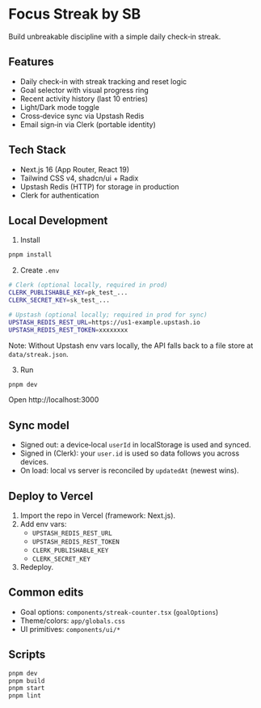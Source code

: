 # Focus Streak by SB

Build unbreakable discipline with a simple daily check‑in streak.

## Features

- Daily check‑in with streak tracking and reset logic
- Goal selector with visual progress ring
- Recent activity history (last 10 entries)
- Light/Dark mode toggle
- Cross‑device sync via Upstash Redis
- Email sign‑in via Clerk (portable identity)

## Tech Stack

- Next.js 16 (App Router, React 19)
- Tailwind CSS v4, shadcn/ui + Radix
- Upstash Redis (HTTP) for storage in production
- Clerk for authentication

## Local Development

1. Install

```bash
pnpm install
```

2. Create `.env`

```bash
# Clerk (optional locally, required in prod)
CLERK_PUBLISHABLE_KEY=pk_test_...
CLERK_SECRET_KEY=sk_test_...

# Upstash (optional locally; required in prod for sync)
UPSTASH_REDIS_REST_URL=https://us1-example.upstash.io
UPSTASH_REDIS_REST_TOKEN=xxxxxxxx
```

Note: Without Upstash env vars locally, the API falls back to a file store at `data/streak.json`.

3. Run

```bash
pnpm dev
```

Open http://localhost:3000

## Sync model

- Signed out: a device‑local `userId` in localStorage is used and synced.
- Signed in (Clerk): your `user.id` is used so data follows you across devices.
- On load: local vs server is reconciled by `updatedAt` (newest wins).

## Deploy to Vercel

1. Import the repo in Vercel (framework: Next.js).
2. Add env vars:
   - `UPSTASH_REDIS_REST_URL`
   - `UPSTASH_REDIS_REST_TOKEN`
   - `CLERK_PUBLISHABLE_KEY`
   - `CLERK_SECRET_KEY`
3. Redeploy.

## Common edits

- Goal options: `components/streak-counter.tsx` (`goalOptions`)
- Theme/colors: `app/globals.css`
- UI primitives: `components/ui/*`

## Scripts

```bash
pnpm dev
pnpm build
pnpm start
pnpm lint
```
